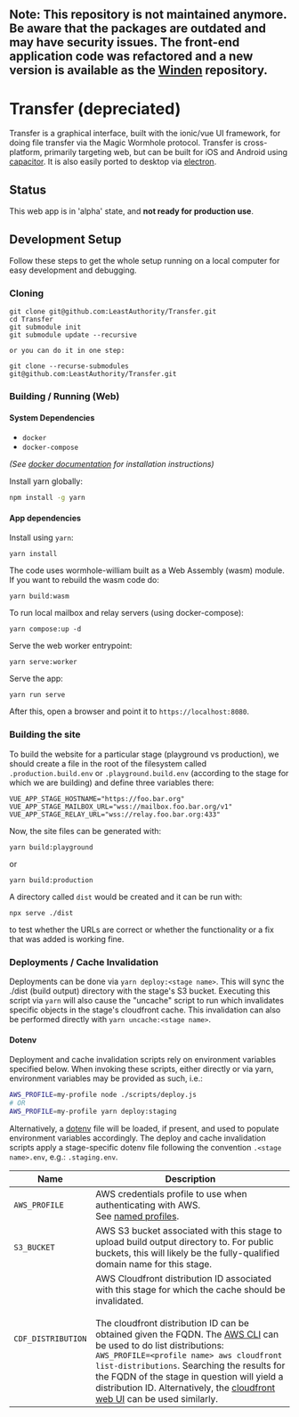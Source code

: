 ## **Note:** This repository is not maintained anymore. Be aware that the packages are outdated and may have security issues. The front-end application code was refactored and a new version is available as the [Winden](https://github.com/LeastAuthority/winden) repository.

# Transfer (**depreciated**)

Transfer is a graphical interface, built with the ionic/vue UI framework, for doing file transfer via the Magic Wormhole protocol.
Transfer is cross-platform, primarily targeting web, but can be built for iOS and Android using [capacitor](https://capacitorjs.com/).
It is also easily ported to desktop via [electron](https://www.electronjs.org/).

## Status

This web app is in 'alpha' state, and **not ready for production use**.

## Development Setup

Follow these steps to get the whole setup running on a local computer for easy development and debugging.

### Cloning

```
git clone git@github.com:LeastAuthority/Transfer.git
cd Transfer
git submodule init
git submodule update --recursive

or you can do it in one step:

git clone --recurse-submodules git@github.com:LeastAuthority/Transfer.git

```

### Building / Running (Web)

#### System Dependencies

- `docker`
- `docker-compose`

_(See [docker documentation]() for installation instructions)_

Install yarn globally:

```bash
npm install -g yarn
```

#### App dependencies

Install using `yarn`:

```
yarn install
```

The code uses wormhole-william built as a Web Assembly (wasm) module. If you want
to rebuild the wasm code do:

```
yarn build:wasm
```

To run local mailbox and relay servers (using docker-compose):

```
yarn compose:up -d
```

Serve the web worker entrypoint:

```
yarn serve:worker
```

Serve the app:

```
yarn run serve
```

After this, open a browser and point it to `https://localhost:8080`.

### Building the site

To build the website for a particular stage (playground vs
production), we should create a file in the root of the filesystem
called `.production.build.env` or `.playground.build.env` (according
to the stage for which we are building) and define three variables there:

```
VUE_APP_STAGE_HOSTNAME="https://foo.bar.org"
VUE_APP_STAGE_MAILBOX_URL="wss://mailbox.foo.bar.org/v1"
VUE_APP_STAGE_RELAY_URL="wss://relay.foo.bar.org:433"
```

Now, the site files can be generated with:

```
yarn build:playground
```

or

```
yarn build:production
```

A directory called `dist` would be created and it can be run with:

```
npx serve ./dist
```

to test whether the URLs are correct or whether the functionality or a
fix that was added is working fine.

### Deployments / Cache Invalidation

Deployments can be done via `yarn deploy:<stage name>`.
This will sync the ./dist (build output) directory with the stage's S3 bucket.
Executing this script via `yarn` will also cause the "uncache" script to run which invalidates specific objects in the stage's cloudfront cache.
This invalidation can also be performed directly with `yarn uncache:<stage name>`.

#### Dotenv

Deployment and cache invalidation scripts rely on environment variables specified below.
When invoking these scripts, either directly or via yarn, environment variables may be provided as such, i.e.:

```bash
AWS_PROFILE=my-profile node ./scripts/deploy.js
# OR
AWS_PROFILE=my-profile yarn deploy:staging
```

Alternatively, a [dotenv](https://github.com/motdotla/dotenv#readme) file will be loaded, if present, and used to populate environment variables accordingly.
The deploy and cache invalidation scripts apply a stage-specific dotenv file following the convention `.<stage name>.env`, e.g.: `.staging.env`.

| Name               | Description                                                                                                                                                                                                                                                                                                                                                                                                                                                                                                                                               |
| ------------------ | --------------------------------------------------------------------------------------------------------------------------------------------------------------------------------------------------------------------------------------------------------------------------------------------------------------------------------------------------------------------------------------------------------------------------------------------------------------------------------------------------------------------------------------------------------- |
| `AWS_PROFILE`      | AWS credentials profile to use when authenticating with AWS.<br/>See [named profiles](https://docs.aws.amazon.com/cli/latest/userguide/cli-configure-profiles.html).                                                                                                                                                                                                                                                                                                                                                                                      |
| `S3_BUCKET`        | AWS S3 bucket associated with this stage to upload build output directory to. For public buckets, this will likely be the fully-qualified domain name for this stage.                                                                                                                                                                                                                                                                                                                                                                                     |
| `CDF_DISTRIBUTION` | AWS Cloudfront distribution ID associated with this stage for which the cache should be invalidated.<br/><br/>The cloudfront distribution ID can be obtained given the FQDN. The [AWS CLI](https://aws.amazon.com/cli/) can be used to do list distributions: ` AWS_PROFILE=<profile name> aws cloudfront list-distributions`. Searching the results for the FQDN of the stage in question will yield a distribution ID. Alternatively, the [cloudfront web UI](https://console.aws.amazon.com/cloudfront/v3/home?#/distributions) can be used similarly. |
